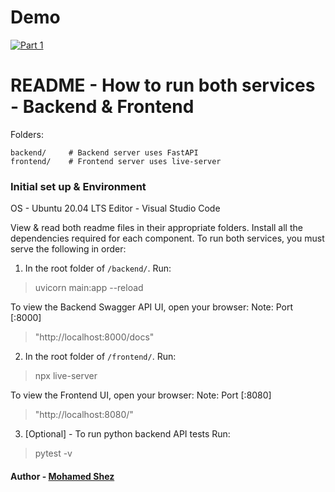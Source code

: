 # Demo

[![Part 1](https://img.youtube.com/vi/51g3W9bLeeg/0.jpg)](https://youtu.be/51g3W9bLeeg)

# README - How to run both services - Backend & Frontend

Folders:
```
backend/     # Backend server uses FastAPI
frontend/    # Frontend server uses live-server
```

### Initial set up & Environment
OS - Ubuntu 20.04 LTS
Editor - Visual Studio Code

View & read both readme files in their appropriate folders.
Install all the dependencies required for each component.
To run both services, you must serve the following in order:

1. In the root folder of `/backend/`.
Run:
> uvicorn main:app --reload

To view the Backend Swagger API UI, open your browser:
Note: Port [:8000]
> "http://localhost:8000/docs"


2. In the root folder of `/frontend/`.
Run:
> npx live-server

To view the Frontend UI, open your browser:
Note: Port [:8080]
> "http://localhost:8080/"


3. [Optional] - To run python backend API tests
Run:
> pytest -v

#### Author - [Mohamed Shez](https://github.com/shez1461)
